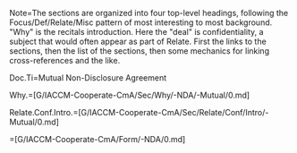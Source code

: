 Note=The sections are organized into four top-level headings, following the Focus/Def/Relate/Misc pattern of most interesting to most background.  "Why" is the recitals introduction.  Here the "deal" is confidentiality, a subject that would often appear as part of Relate.  First the links to the sections, then the list of the sections, then some mechanics for linking cross-references and the like.

Doc.Ti=Mutual Non-Disclosure Agreement

Why.=[G/IACCM-Cooperate-CmA/Sec/Why/-NDA/-Mutual/0.md]

Relate.Conf.Intro.=[G/IACCM-Cooperate-CmA/Sec/Relate/Conf/Intro/-Mutual/0.md]

=[G/IACCM-Cooperate-CmA/Form/-NDA/0.md]
